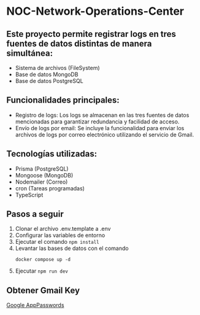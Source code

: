 # NOC-Network-Operations-Center

## Este proyecto permite registrar logs en tres fuentes de datos distintas de manera simultánea:

- Sistema de archivos (FileSystem)
- Base de datos MongoDB
- Base de datos PostgreSQL

## Funcionalidades principales:

- Registro de logs: Los logs se almacenan en las tres fuentes de datos mencionadas para garantizar redundancia y facilidad de acceso.
- Envío de logs por email: Se incluye la funcionalidad para enviar los archivos de logs por correo electrónico utilizando el servicio de Gmail.

## Tecnologías utilizadas:

- Prisma (PostgreSQL)
- Mongoose (MongoDB)
- Nodemailer (Correo)
- cron (Tareas programadas)
- TypeScript

## Pasos a seguir

1. Clonar el archivo .env.template a .env
2. Configurar las variables de entorno
3. Ejecutar el comando ```npm install```
4. Levantar las bases de datos con el comando
   ```
   docker compose up -d
   ```
5. Ejecutar ```npm run dev```


## Obtener Gmail Key
[Google AppPasswords](https://myaccount.google.com/u/0/apppasswords)
